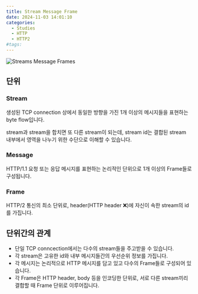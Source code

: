 ```yaml
---
title: Stream Message Frame
date: 2024-11-03 14:01:10
categories:
  - Studies
  - HTTP
  - HTTP2
#tags:
---
```

![Streams Message Frames](/images/streams_messages_frames.png)

## 단위

### Stream

생성된 TCP connection 상에서 동일한 방향을 가진 1개 이상의 메시지들을 표현하는 byte flow입니다.

stream과 stream을 합치면 또 다른 stream이 되는데, stream id는 결합된 stream 내부에서 영역을 나누기 위한 수단으로 이해할 수 있습니다.

### Message

HTTP/1.1 요청 또는 응답 메시지를 표현하는 논리적인 단위으로 1개 이상의 Frame들로 구성됩니다.

### Frame

HTTP/2 통신의 최소 단위로, header(HTTP header ❌)에 자신이 속한 stream의 id를 가집니다.

## 단위간의 관계

- 단일 TCP conncection에서는 다수의 stream들을 주고받을 수 있습니다.
- 각 stream은 고유한 id와 내부 메시지들간의 우선순위 정보를 가집니다.
- 각 메시지는 논리적으로 HTTP 메시지를 담고 있고 다수의 Frame들로 구성되어 있습니다.
- 각 Frame은 HTTP header, body 등을 인코딩한 단위로, 서로 다른 stream끼리 결합할 때 Frame 단위로 이루어집니다.
